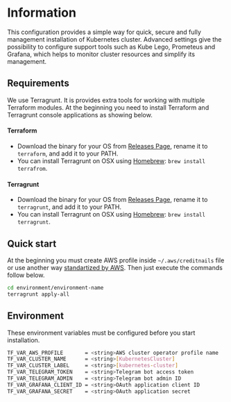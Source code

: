 # Information
This configuration provides a simple way for quick, secure and fully management installation of Kubernetes cluster. Advanced settings give the possibility to configure support tools such as Kube Lego, Prometeus and Grafana, which helps to monitor cluster resources and simplify its management.

## Requirements
We use Terragrunt. It is provides extra tools for working with multiple Terraform modules. At the beginning you need to install Terraform and Terragrunt console applications as showing below.

#### Terraform
 - Download the binary for your OS from [Releases Page](https://www.terraform.io/downloads.html), rename it to `terraform`, and add it to your PATH.
 - You can install Terragrunt on OSX using [Homebrew](https://brew.sh/): `brew install terrafrom`.
#### Terragrunt
 - Download the binary for your OS from [Releases Page](https://github.com/gruntwork-io/terragrunt/releases), rename it to `terragrunt`, and add it to your PATH.
 - You can install Terragrunt on OSX using [Homebrew](https://brew.sh/): `brew install terragrunt`.

## Quick start
At the beginning you must create AWS profile inside `~/.aws/creditnails` file or use another 
way [standartized by AWS](https://aws.amazon.com/blogs/security/a-new-and-standardized-way-to-manage-credentials-in-the-aws-sdks/). Then just execute the commands follow below.
```sh
cd environment/environment-name
terragrunt apply-all
```
## Environment
These environment variables must be configured before you start installation.
```sh
TF_VAR_AWS_PROFILE       = <string>AWS cluster operator profile name
TF_VAR_CLUSTER_NAME      = <string>[KubernetesCluster]
TF_VAR_CLUSTER_LABEL     = <string>[kubernetes-cluster]
TF_VAR_TELEGRAM_TOKEN    = <string>Telegram bot access token
TF_VAR_TELEGRAM_ADMIN    = <string>Telegram bot admin ID
TF_VAR_GRAFANA_CLIENT_ID = <string>OAuth application client ID
TF_VAR_GRAFANA_SECRET    = <string>OAuth application secret
```
